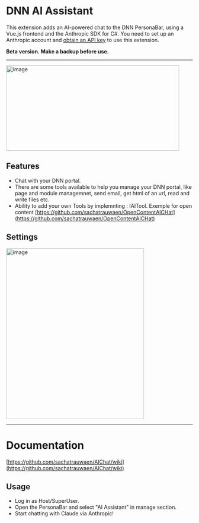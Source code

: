 # DNN AI Assistant 

This extension adds an AI-powered chat to the DNN PersonaBar, using a Vue.js frontend and the Anthropic SDK for C#.
You need to set up an Anthropic account and [obtain an API key](https://console.anthropic.com) to use this extension.

**Beta version. Make a backup before use.**

---

<img width="467" height="230" alt="image" src="https://github.com/user-attachments/assets/be0346a9-12fc-47f0-b318-4aa356979bf5" />



## Features
- Chat with your DNN portal.
- There are some tools available to help you manage your DNN portal, like page and module managemnet, send email, get html of an url, read and write files etc.
- Ability to add your own Tools by implemnting : IAITool. Exemple for open content [https://github.com/sachatrauwaen/OpenContentAICHat](https://github.com/sachatrauwaen/OpenContentAICHat)

## Settings

<img width="372" height="460" alt="image" src="https://github.com/user-attachments/assets/95c2b4ad-ea0a-486b-a991-e5e8588bee36" />

---
# Documentation

[https://github.com/sachatrauwaen/AIChat/wiki](https://github.com/sachatrauwaen/AIChat/wiki)

## Usage
- Log in as Host/SuperUser.
- Open the PersonaBar and select "AI Assistant" in manage section.
- Start chatting with Claude via Anthropic!

